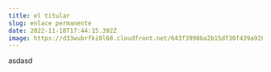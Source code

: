 ```yaml
---
title: el titular
slug: enlace permanente
date: 2022-11-18T17:44:15.392Z
image: https://d33wubrfki0l68.cloudfront.net/643f3998ba2b15df30f439a928c3928b9bb3b92f/a4300/img/cms/netlify-cms2.png
---
```

asdasd